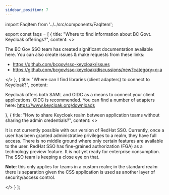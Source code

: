 ```yaml
---
sidebar_position: 7
---
```


import FaqItem from '../../src/components/FaqItem';

export const faqs = [
{
title: "Where to find information about BC Govt. Keycloak offerings?",
content: <><p>The BC Gov SSO team has created significant documentation available here. You can also create issues & make requests from these links:</p><ul><li>https://github.com/bcgov/sso-keycloak/issues</li><li>https://github.com/bcgov/sso-keycloak/discussions/new?category=q-a</li></ul></>
},
{
title: "Where can I find libraries (client adapters) to connect to Keycloak?",
content: <p>Keycloak offers both SAML and OIDC as a means to connect your client applications. OIDC is recommended. You can find a number of adapters here: https://www.keycloak.org/downloads</p>
},
{
title: "How to share Keycloak realm between application teams without sharing the admin credentials?",
content: <><p>It is not currently possible with our version of RedHat SSO. Currently, once a user has been granted administrative privileges to a realm, they have full access. There is no middle ground where only certain features are available to the user.
RedHat SSO has fine-grained authorization (FGA) as a technology preview feature. It is not yet ready for enterprise consumption. The SSO team is keeping a close eye on that.</p><p>
<b>Note</b>: this only applies for teams in a custom realm; in the standard realm there is separation given the CSS application is used as another layer of security/access control.</p></>
}
];

<FaqItem faqs={faqs}/>
